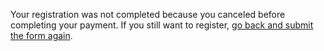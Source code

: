 Your registration was not completed because you canceled before completing your
payment. If you still want to register, [go back and submit the form again](/).
